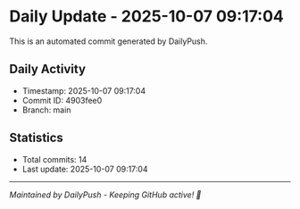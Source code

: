 # Daily Update - 2025-10-07 09:17:04

This is an automated commit generated by DailyPush.

## Daily Activity
- Timestamp: 2025-10-07 09:17:04
- Commit ID: 4903fee0
- Branch: main

## Statistics
- Total commits: 14
- Last update: 2025-10-07 09:17:04

---
*Maintained by DailyPush - Keeping GitHub active! 🚀*
